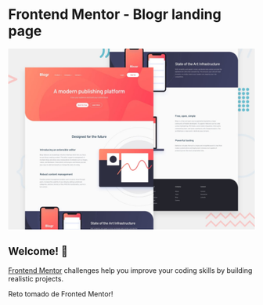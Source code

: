 # Frontend Mentor - Blogr landing page

![Design preview for the Blogr landing page coding challenge](./design/desktop-preview.jpg)

## Welcome! 👋



[Frontend Mentor](https://www.frontendmentor.io) challenges help you improve your coding skills by building realistic projects.

Reto tomado de Fronted Mentor! 
